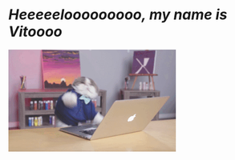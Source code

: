 



<body>
    <div class="Pessoa">
<div class="Nome">
   <h1 ><i>Heeeeelooooooooo, my name is Vitoooo</i></h1>
</div>
<img class="Gato" src="gatolouco.gif" alt="Gatinho pc gamer omg fofo">
    </div>
  <br>

  
</body>
</html>
